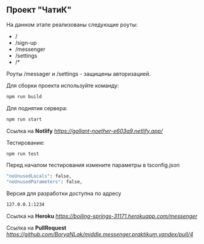 ## Проект "ЧатиК"
На данном этапе реализованы следующие роуты: 
- /
- /sign-up
- /messenger
- /settings
- /*

Роуты /messager и /settings - защищены авторизацией.

Для сборки проекта используйте команду:
```sh
npm run build
```

Для поднятия сервера:
```sh
npm run start
```

Ссылка на **Notlify**
*https://gallant-noether-e603a9.netlify.app/*

Тестирование:
```sh
npm run test
```
Перед началом тестирования измените параметры в tsconfig.json
```sh
"noUnusedLocals": false,
"noUnusedParameters": false,
```
Версия для разработки доступна по адресу
```sh
127.0.0.1:1234
```

Ссылка на **Heroku**
*https://boiling-springs-31171.herokuapp.com/messenger*


Ссылка на **PullRequest**
*https://github.com/BoryaNLak/middle.messenger.praktikum.yandex/pull/4*


